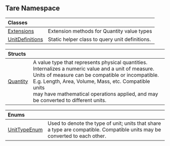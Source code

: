 ## Tare Namespace

| Classes | |
| :--- | :--- |
| [Extensions](Tare.Extensions.md 'Tare.Extensions') | Extension methods for Quantity value types |
| [UnitDefinitions](Tare.UnitDefinitions.md 'Tare.UnitDefinitions') | Static helper class to query unit definitions. |

| Structs | |
| :--- | :--- |
| [Quantity](Tare.Quantity.md 'Tare.Quantity') | A value type that represents physical quantities. Internalizes a numeric value and a unit of measure.<br/>Units of measure can be compatible or incompatible. E.g. Length, Area, Volume, Mass, etc. Compatible units<br/>may have mathematical operations applied, and may be converted to different units. |

| Enums | |
| :--- | :--- |
| [UnitTypeEnum](Tare.UnitTypeEnum.md 'Tare.UnitTypeEnum') | Used to denote the type of unit; units that share a type are compatible. Compatible units may be converted to each other. |
